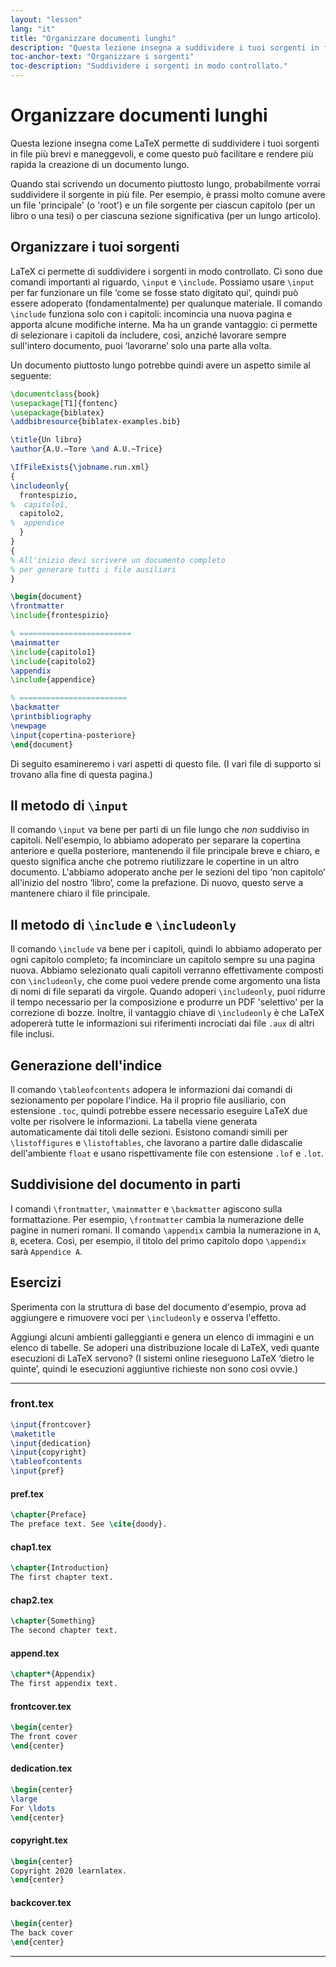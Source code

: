 ```yaml
---
layout: "lesson"
lang: "it"
title: "Organizzare documenti lunghi"
description: "Questa lezione insegna a suddividere i tuoi sorgenti in file più brevi e maneggevoli, e mostra come questo può facilitare e rendere più rapida la creazione di un documento lungo."
toc-anchor-text: "Organizzare i sorgenti"
toc-description: "Suddividere i sorgenti in modo controllato."
---
```


# Organizzare documenti lunghi

<script>
runlatex.preincludes = {
 "pre0": {
    "pre1": "front.tex",
    "pre2": "pref.tex",
    "pre3": "chap1.tex",
    "pre4": "chap2.tex",
    "pre5": "append.tex",
    "pre6": "frontcover.tex",
    "pre7": "dedication.tex",
    "pre8": "copyright.tex",
    "pre9": "backcover.tex",
   }
}
</script>

<span
  class="summary">Questa lezione insegna come LaTeX permette di suddividere i tuoi sorgenti in file più brevi e maneggevoli, e come questo può facilitare e rendere più rapida la creazione di un documento lungo.</span>

Quando stai scrivendo un documento piuttosto lungo, probabilmente vorrai 
suddividere il sorgente in più file. 
Per esempio, è prassi molto comune avere un file 'principale' (o 'root') 
e un file sorgente per ciascun capitolo (per un libro o una tesi) 
o per ciascuna sezione significativa (per un lungo articolo).

## Organizzare i tuoi sorgenti

LaTeX ci permette di suddividere i sorgenti in modo controllato. 
Ci sono due comandi importanti al riguardo, `\input` e `\include`. 
Possiamo usare `\input` per far funzionare un file ‘come se fosse 
stato digitato qui’, quindi può essere adoperato (fondamentalmente) 
per qualunque materiale. 
Il comando `\include` funziona solo con i capitoli: incomincia una 
nuova pagina e apporta alcune modifiche interne. 
Ma ha un grande vantaggio: ci permette di selezionare i capitoli 
da includere, così, anziché lavorare sempre sull'intero documento,
puoi ‘lavorarne’ solo una parte alla volta.

Un documento piuttosto lungo potrebbe quindi avere un aspetto simile al 
seguente:

<!-- pre0 {% raw %} -->
```latex
\documentclass{book}
\usepackage[T1]{fontenc}
\usepackage{biblatex}
\addbibresource{biblatex-examples.bib}

\title{Un libro}
\author{A.U.~Tore \and A.U.~Trice}

\IfFileExists{\jobname.run.xml}
{
\includeonly{
  frontespizio,
%  capitolo1,
  capitolo2,
%  appendice
  }
}
{
% All'inizio devi scrivere un documento completo
% per generare tutti i file ausiliari
}

\begin{document}
\frontmatter
\include{frontespizio}

% =========================
\mainmatter
\include{capitolo1}
\include{capitolo2}
\appendix
\include{appendice}

% ========================
\backmatter
\printbibliography
\newpage
\input{copertina-posteriore}
\end{document}
```
<!-- {% endraw %} -->

Di seguito esamineremo i vari aspetti di questo file. 
(I vari file di supporto si trovano alla fine di questa pagina.)

## Il metodo di `\input`

Il comando `\input` va bene per parti di un file lungo che _non_ suddiviso
in capitoli. 
Nell'esempio, lo abbiamo adoperato per separare la copertina anteriore e 
quella posteriore, mantenendo il file principale breve e chiaro, e questo 
significa anche che potremo riutilizzare le copertine in un altro documento. 
L'abbiamo adoperato anche per le sezioni del tipo ‘non capitolo’ all'inizio 
del nostro ‘libro’, come la prefazione. 
Di nuovo, questo serve a mantenere chiaro il file principale.

## Il metodo di `\include` e `\includeonly`

Il comando `\include` va bene per i capitoli, quindi lo abbiamo adoperato 
per ogni capitolo completo; fa incominciare un capitolo sempre 
su una pagina nuova. 
Abbiamo selezionato quali capitoli verranno effettivamente composti con 
`\includeonly`, che come puoi vedere prende come argomento una lista di 
nomi di file separati da virgole. 
Quando adoperi `\includeonly`, puoi ridurre il tempo necessario per la 
composizione e produrre un PDF 'selettivo' per la correzione di bozze. 
Inoltre, il vantaggio chiave di `\includeonly` è che LaTeX adopererà tutte 
le informazioni sui riferimenti incrociati dai file `.aux` di altri file inclusi.

## Generazione dell'indice

Il comando `\tableofcontents` adopera le informazioni dai comandi di 
sezionamento per popolare l'indice. 
Ha il proprio file ausiliario, con estensione `.toc`, quindi potrebbe 
essere necessario eseguire LaTeX due volte per risolvere le informazioni. 
La tabella viene generata automaticamente dai titoli delle sezioni. 
Esistono comandi simili per `\listoffigures` e `\listoftables`, 
che lavorano a partire dalle didascalie dell'ambiente `float` e 
usano rispettivamente file con estensione `.lof` e `.lot`.

## Suddivisione del documento in parti

I comandi `\frontmatter`, `\mainmatter` e `\backmatter` agiscono sulla 
formattazione. 
Per esempio, `\frontmatter` cambia la numerazione delle pagine in numeri 
romani. 
Il comando `\appendix` cambia la numerazione in `A`, `B`, ecetera. 
Così, per esempio, il titolo del primo capitolo dopo `\appendix` 
sarà `Appendice A`.

## Esercizi

Sperimenta con la struttura di base del documento d'esempio, prova 
ad aggiungere e rimuovere voci per `\includeonly` e osserva l'effetto.

Aggiungi alcuni ambienti galleggianti e genera un elenco di immagini e
un elenco di tabelle. 
Se adoperi una distribuzione locale di LaTeX, vedi quante esecuzioni 
di LaTeX servono? 
(I sistemi online rieseguono LaTeX ‘dietro le quinte’, quindi le esecuzioni 
aggiuntive richieste non sono così ovvie.)

----

### front.tex
<!-- pre1 {% raw %} -->
```latex
\input{frontcover}
\maketitle
\input{dedication}
\input{copyright}
\tableofcontents
\input{pref}
```

#### pref.tex
<!-- pre2 {% raw %} -->
```latex
\chapter{Preface}
The preface text. See \cite{doody}.
```
<!-- {% endraw %} -->

#### chap1.tex
<!-- pre3 {% raw %} -->
```latex
\chapter{Introduction}
The first chapter text.
```
<!-- {% endraw %} -->

#### chap2.tex
<!-- pre4 {% raw %} -->
```latex
\chapter{Something}
The second chapter text.
```
<!-- {% endraw %} -->

####  append.tex
<!-- pre5 {% raw %} -->
```latex
\chapter*{Appendix}
The first appendix text.
```
<!-- {% endraw %} -->

#### frontcover.tex
<!-- pre6 {% raw %} -->
```latex
\begin{center}
The front cover
\end{center}
```
<!-- {% endraw %} -->

#### dedication.tex
<!-- pre7 {% raw %} -->
```latex
\begin{center}
\large
For \ldots
\end{center}
```
<!-- {% endraw %} -->

#### copyright.tex
<!-- pre8 {% raw %} -->
```latex
\begin{center}
Copyright 2020 learnlatex.
\end{center}
```
<!-- {% endraw %} -->

#### backcover.tex
<!-- pre9 {% raw %} -->
```latex
\begin{center}
The back cover
\end{center}
```
<!-- {% endraw %} -->

----
